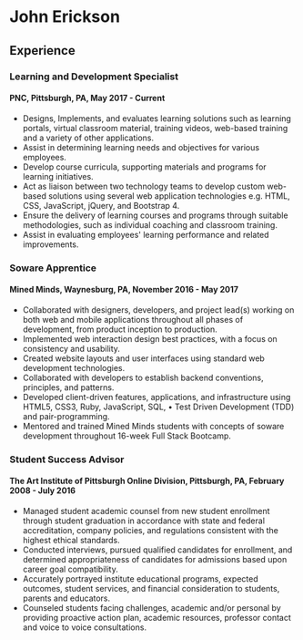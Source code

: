# John Erickson
## Experience
### Learning and Development Specialist
#### PNC, Pittsburgh, PA, May 2017 - Current
* Designs, Implements, and evaluates learning solutions such as learning portals, virtual classroom material, training videos, web-based training and a
variety of other applications.
* Assist in determining learning needs and objectives for various employees.
* Develop course curricula, supporting materials and programs for learning initiatives.
* Act as liaison between two technology teams to develop custom web-based solutions using several web application technologies e.g. HTML, CSS,
JavaScript, jQuery, and Bootstrap 4.
* Ensure the delivery of learning courses and programs through suitable methodologies, such as individual coaching and classroom training.
* Assist in evaluating employees' learning performance and related improvements.

### Soware Apprentice
#### Mined Minds, Waynesburg, PA, November 2016 - May 2017
* Collaborated with designers, developers, and project lead(s) working on both web and mobile applications throughout all phases of development,
from product inception to production.
* Implemented web interaction design best practices, with a focus on consistency and usability.
* Created website layouts and user interfaces using standard web development technologies.
* Collaborated with developers to establish backend conventions, principles, and patterns.
* Developed client-driven features, applications, and infrastructure using HTML5, CSS3, Ruby, JavaScript, SQL, • Test Driven Development (TDD) and
pair-programming.
* Mentored and trained Mined Minds students with concepts of soware development throughout 16-week Full Stack Bootcamp.

### Student Success Advisor
#### The Art Institute of Pittsburgh Online Division, Pittsburgh, PA, February 2008 - July 2016
* Managed student academic counsel from new student enrollment through student graduation in accordance with state and federal accreditation,
company policies, and regulations consistent with the highest ethical standards.
* Conducted interviews, pursued qualified candidates for enrollment, and determined appropriateness of candidates for admissions based upon career
goal compatibility.
* Accurately portrayed institute educational programs, expected outcomes, student services, and financial consideration to students, parents and
educators.
* Counseled students facing challenges, academic and/or personal by providing proactive action plan, academic resources, professor contact and voice
to voice consultations.
